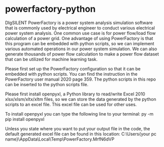 # powerfactory-python

DIgSILENT PowerFactory is a power system analysis simulation software that is commonly used by electrical engineer to conduct various electrical power system analysis. One common use case is for power flow/load flow calculation of a power grid. One advantage of using PowerFactory is that this program can be embedded with python scripts, so we can implement various automated operations in our power system simulation. We can also generate thousands of power flow calculation to make a power flow dataset that can be utilized for machine learning task.

Please first set up the PowerFactory configuration so that it can be embedded with python scripts. You can find the instruction in the PowerFactory user manual 2020 page 359. The python scripts in this repo can be inserted to the python scripts file.

Please first install openpyxl, a Python library to read/write Excel 2010 xlsx/xlsm/xltx/xltm files, so we can store the data generated by the python scripts to an excel file. This excel file can be used for other uses.

To install openpyxl you can type the following line to your terminal:
py -m pip install openpyxl

Unless you state where you want to put your output file in the code, the default generated excel file can be found in this location:
C:\Users\{your pc name}\AppData\Local\Temp\PowerFactory.MrfN6dVP
